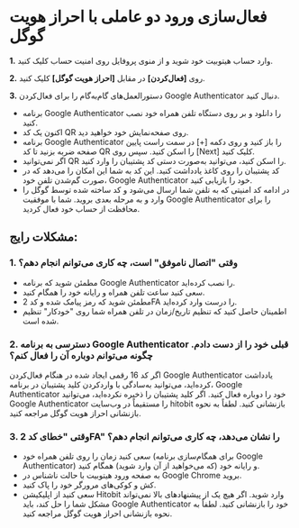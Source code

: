 # فعال‌سازی ورود دو عاملی با احراز هویت گوگل 

**1.**	وارد حساب هیتوبیت خود شوید و از منوی پروفایل روی امنیت حساب کلیک کنید.

**2.**	روی **[فعال‌کردن]** در مقابل  **[احراز هویت گوگل]** کلیک کنید.

**3.**	دستورالعمل‌های گام‌به‌گام را برای فعال‌کردن Google Authenticator دنبال کنید.

-	برنامه Google Authenticator را دانلود و بر روی دستگاه تلفن همراه خود نصب کنید. 
-	اکنون یک کد QR روی صفحه‌نمایش خود خواهید دید.
-	برنامه Google Authenticator را باز کنید و روی دکمه [+] در سمت راست پایین صفحه ضربه بزنید تا کد QR را اسکن کنید. سپس روی [Next] کلیک کنید.
-	اگر نمی‌توانید QR را اسکن کنید، می‌توانید به‌صورت دستی کد پشتیبان را وارد کنید.
-	کد پشتیبان را روی کاغذ یادداشت کنید. این کد به شما این امکان را می‌دهد که در صورت گم‌شدن تلفن خود، Google Authenticator خود را بازیابی کنید.
-	در ادامه کد امنیتی که به تلفن شما ارسال می‌شود و کد ساخته شده توسط گوگل را وارد و به مرحله بعدی بروید.
شما با موفقیت Google Authenticator را برای محافظت از حساب خود فعال کردید.

## مشکلات رایج:

### **1.**	وقتی "اتصال ناموفق" است، چه کاری می‌توانم انجام دهم؟

-	مطمئن شوید که برنامه Google Authenticator را نصب کرده‌اید.
-	سعی کنید ساعت تلفن همراه و رایانه خود را همگام کنید.
-	مطمئن شوید که رمز پیامک شده و کد 2FA را درست وارد کرده‌اید.
-	اطمینان حاصل کنید که تنظیم تاریخ/زمان در تلفن همراه شما روی "خودکار" تنظیم شده است.

### **2.**	دسترسی به برنامه Google Authenticator قبلی خود را از دست دادم. چگونه می‌توانم دوباره آن را فعال کنم؟

اگر کد 16 رقمی ایجاد شده در هنگام فعال‌کردن Google Authenticator یادداشت کرده‌اید، می‌توانید به‌سادگی با واردکردن کلید پشتیبان در برنامه، Google Authenticator خود را دوباره فعال کنید.
اگر کلید پشتیبان را ذخیره نکرده‌اید، می‌توانید Google Authenticator را مستقیماً در وب‌سایت hitobit بازنشانی کنید. لطفاً به نحوه بازنشانی احراز هویت گوگل مراجعه کنید.

### **3.**	وقتی "خطای کد 2FA" را نشان می‌دهد، چه کاری می‌توانم انجام دهم؟

-	سعی کنید زمان را روی تلفن همراه خود (برای همگام‌سازی برنامه Google Authenticator) و رایانه خود (که می‌خواهید از آن وارد شوید) همگام کنید.
-	به صفحه ورود هیتوبیت با حالت ناشناس در Google Chrome بروید.
-	کش و کوکی‌های مرورگر خود را پاک کنید.
-	سعی کنید از اپلیکیشن Hitobit وارد شوید.
اگر هیچ یک از پیشنهادهای بالا نمی‌تواند مشکل شما را حل کند، باید Google Authenticator خود را بازنشانی کنید. لطفاً به نحوه بازنشانی احراز هویت گوگل مراجعه کنید.
